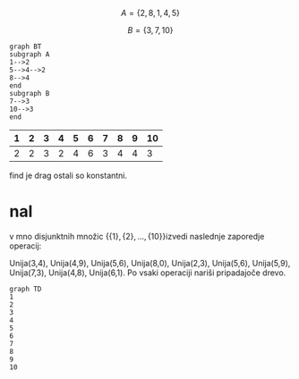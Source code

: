 

$$A=\{2,8,1,4,5\}$$

$$B=\{3,7,10\}$$

```mermaid
graph BT
subgraph A
1-->2
5-->4-->2
8-->4
end
subgraph B
7-->3
10-->3
end
```


| 1   | 2   | 3   | 4   | 5   | 6   | 7   | 8   | 9   | 10  |
| --- | --- | --- | --- | --- | --- | --- | --- | --- | --- |
| 2   | 2   | 3   | 2   | 4   | 6   | 3   | 4   | 4   | 3   |

find je drag ostali so konstantni.

# nal
v mno disjunktnih množic $\{\{1\},\{2\},...,\{10\}\}$izvedi naslednje zaporedje operacij:

Unija(3,4), Unija(4,9), Unija(5,6), Unija(8,0), Unija(2,3), Unija(5,6), Unija(5,9), Unija(7,3), Unija(4,8), Unija(6,1).
Po vsaki operaciji  nariši pripadajoče drevo.
```mermaid
graph TD
1
2
3
4
5
6
7
8
9
10
```